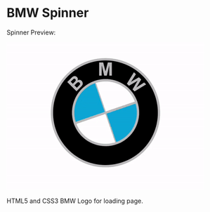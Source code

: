 # BMW Spinner
Spinner Preview:

![BMWSpinner](https://github.com/guilhermecappi/BMWSpinner/blob/main/bmw-loader-preview.gif)


HTML5 and CSS3 BMW Logo for loading page.

